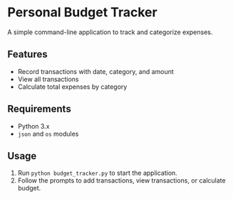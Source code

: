# Personal Budget Tracker

A simple command-line application to track and categorize expenses.

## Features
* Record transactions with date, category, and amount
* View all transactions
* Calculate total expenses by category

## Requirements
* Python 3.x
* `json` and `os` modules

## Usage
1. Run `python budget_tracker.py` to start the application.
2. Follow the prompts to add transactions, view transactions, or calculate budget.